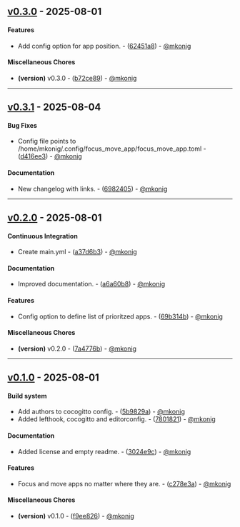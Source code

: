 ## [v0.3.0](https://github.com/mkonig/focus_move_app/compare/v0.2.0..v0.3.0) - 2025-08-01
#### Features
- Add config option for app position. - ([62451a8](https://github.com/mkonig/focus_move_app/commit/62451a899131d1fef2d4939bd5afd1bd6c349659)) - [@mkonig](https://github.com/mkonig)
#### Miscellaneous Chores
- **(version)** v0.3.0 - ([b72ce89](https://github.com/mkonig/focus_move_app/commit/b72ce89afe1b0475207be9a09002331bfaffd2a4)) - [@mkonig](https://github.com/mkonig)

- - -
## [v0.3.1](https://github.com/mkonig/focus_move_app/compare/698240530536a9fce6059116fe5f3cc6fa75a959..v0.3.1) - 2025-08-04
#### Bug Fixes
- Config file points to /home/mkonig/.config/focus_move_app/focus_move_app.toml - ([d416ee3](https://github.com/mkonig/focus_move_app/commit/d416ee368b1f575b36e0aefb5513284cbd1f6f29)) - [@mkonig](https://github.com/mkonig)
#### Documentation
- New changelog with links. - ([6982405](https://github.com/mkonig/focus_move_app/commit/698240530536a9fce6059116fe5f3cc6fa75a959)) - [@mkonig](https://github.com/mkonig)

- - -


## [v0.2.0](https://github.com/mkonig/focus_move_app/compare/v0.1.0..v0.2.0) - 2025-08-01
#### Continuous Integration
- Create main.yml - ([a37d6b3](https://github.com/mkonig/focus_move_app/commit/a37d6b367ef9ca09995a9a2e266233c41f2dd54a)) - [@mkonig](https://github.com/mkonig)
#### Documentation
- Improved documentation. - ([a6a60b8](https://github.com/mkonig/focus_move_app/commit/a6a60b8f6596127caf72ab0bfd7583861f7594bd)) - [@mkonig](https://github.com/mkonig)
#### Features
- Config option to define list of prioritzed apps. - ([69b314b](https://github.com/mkonig/focus_move_app/commit/69b314b8cb7ea0724a37752d803e716ce4e3027b)) - [@mkonig](https://github.com/mkonig)
#### Miscellaneous Chores
- **(version)** v0.2.0 - ([7a4776b](https://github.com/mkonig/focus_move_app/commit/7a4776b425e87c34b2bf097fa35362464488cdb7)) - [@mkonig](https://github.com/mkonig)

- - -

## [v0.1.0](https://github.com/mkonig/focus_move_app/compare/3024e9ce1fd26576a5db55b68274f7b6645d13d0..v0.1.0) - 2025-08-01
#### Build system
- Add authors to cocogitto config. - ([5b9829a](https://github.com/mkonig/focus_move_app/commit/5b9829ac00dfc3ebe20834b15e4ccf2cc22336bf)) - [@mkonig](https://github.com/mkonig)
- Added lefthook, cocogitto and editorconfig. - ([7801821](https://github.com/mkonig/focus_move_app/commit/7801821cd9834437e144f7857c326b7f75062f40)) - [@mkonig](https://github.com/mkonig)
#### Documentation
- Added license and empty readme. - ([3024e9c](https://github.com/mkonig/focus_move_app/commit/3024e9ce1fd26576a5db55b68274f7b6645d13d0)) - [@mkonig](https://github.com/mkonig)
#### Features
- Focus and move apps no matter where they are. - ([c278e3a](https://github.com/mkonig/focus_move_app/commit/c278e3a2b616f538d536c853573e789ee8ce81fa)) - [@mkonig](https://github.com/mkonig)
#### Miscellaneous Chores
- **(version)** v0.1.0 - ([f9ee826](https://github.com/mkonig/focus_move_app/commit/f9ee826ad37233d78ddaf5ccc803f6731cee01cf)) - [@mkonig](https://github.com/mkonig)


